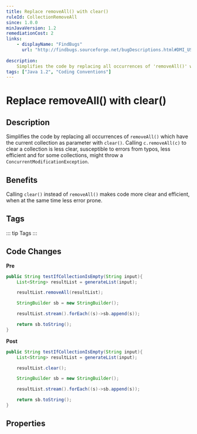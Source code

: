 ```yaml
---
title: Replace removeAll() with clear()
ruleId: CollectionRemoveAll
since: 1.0.0
minJavaVersion: 1.2
remediationCost: 2
links:
    - displayName: "FindBugs"
      url: "http://findbugs.sourceforge.net/bugDescriptions.html#DMI_USING_REMOVEALL_TO_CLEAR_COLLECTION"
    
description:
    Simplifies the code by replacing all occurrences of 'removeAll()' which have the current collection as parameter with 'clear()'.
tags: ["Java 1.2", "Coding Conventions"]
---
```


# Replace removeAll() with clear()

## Description

Simplifies the code by replacing all occurrences of `removeAll()` which have the current collection as parameter with `clear()`. Calling `c.removeAll(c)` to clear a collection is less clear, susceptible to errors from typos, less efficient and for some collections, might throw a `ConcurrentModificationException`.   


## Benefits

Calling `clear()` instead of `removeAll()` makes code more clear and efficient, when at the same time less error prone.


## Tags

::: tip Tags
<TagLinks />
:::

## Code Changes

__Pre__

```java
public String testIfCollectionIsEmpty(String input){
    List<String> resultList = generateList(input);

    resultList.removeAll(resultList);

    StringBuilder sb = new StringBuilder();

    resultList.stream().forEach((s)->sb.append(s));

    return sb.toString();
}
```

__Post__

```java
public String testIfCollectionIsEmpty(String input){
    List<String> resultList = generateList(input);

    resultList.clear();

    StringBuilder sb = new StringBuilder();

    resultList.stream().forEach((s)->sb.append(s));

    return sb.toString();
}
```

<VersionNotice />


## Properties

<RuleProperties />
